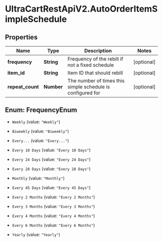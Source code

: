 # UltraCartRestApiV2.AutoOrderItemSimpleSchedule

## Properties

Name | Type | Description | Notes
------------ | ------------- | ------------- | -------------
**frequency** | **String** | Frequency of the rebill if not a fixed schedule | [optional] 
**item_id** | **String** | Item ID that should rebill | [optional] 
**repeat_count** | **Number** | The number of times this simple schedule is configured for | [optional] 



## Enum: FrequencyEnum


* `Weekly` (value: `"Weekly"`)

* `Biweekly` (value: `"Biweekly"`)

* `Every...` (value: `"Every..."`)

* `Every 10 Days` (value: `"Every 10 Days"`)

* `Every 24 Days` (value: `"Every 24 Days"`)

* `Every 28 Days` (value: `"Every 28 Days"`)

* `Monthly` (value: `"Monthly"`)

* `Every 45 Days` (value: `"Every 45 Days"`)

* `Every 2 Months` (value: `"Every 2 Months"`)

* `Every 3 Months` (value: `"Every 3 Months"`)

* `Every 4 Months` (value: `"Every 4 Months"`)

* `Every 6 Months` (value: `"Every 6 Months"`)

* `Yearly` (value: `"Yearly"`)




